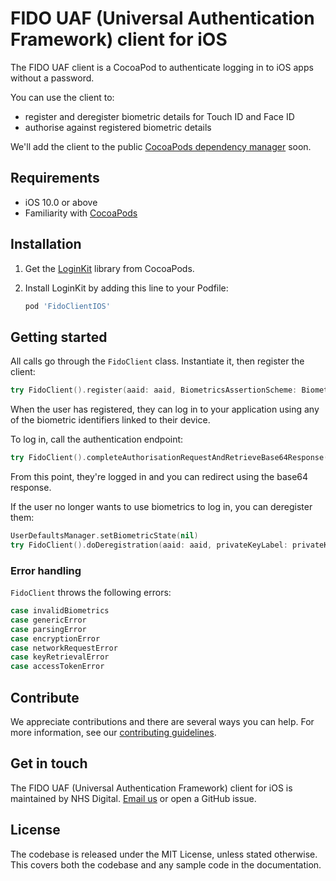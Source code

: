# FIDO UAF (Universal Authentication Framework) client for iOS

The FIDO UAF client is a CocoaPod to authenticate logging in to iOS apps without a password.

You can use the client to:

* register and deregister biometric details for Touch ID and Face ID
* authorise against registered biometric details

We'll add the client to the public [CocoaPods dependency manager](https://github.com/CocoaPods/CocoaPods) soon.

## Requirements

* iOS 10.0 or above
* Familiarity with [CocoaPods](https://cocoapods.org/)

## Installation

1. Get the [LoginKit](https://cocoapods.org/pods/LoginKit) library from CocoaPods.

2. Install LoginKit by adding this line to your Podfile:

    ```ruby
    pod 'FidoClientIOS'
    ```

## Getting started

All calls go through the `FidoClient` class. Instantiate it, then register the client:

```swift
try FidoClient().register(aaid: aaid, BiometricsAssertionScheme: BiometricsAssertionScheme, accessToken: accessToken, registrationUrl: registrationUrl, privateKeyLabel: privateKeyLabel, registrationResponseEndpoint: registrationResponseEndpoint)
```

When the user has registered, they can log in to your application using any of the biometric identifiers linked to their device.

To log in, call the authentication endpoint:

```swift
try FidoClient().completeAuthorisationRequestAndRetrieveBase64Response(aaid: aaid, BiometricsAssertionScheme: BiometricsAssertionScheme, privateKeyLabel: privateKeyLabel, authenticationUrl: authenticationUrl)
```

From this point, they're logged in and you can redirect using the base64 response.

If the user no longer wants to use biometrics to log in, you can deregister them:

```swift
UserDefaultsManager.setBiometricState(nil)
try FidoClient().doDeregistration(aaid: aaid, privateKeyLabel: privateKeyLabel, deregistrationRequestEndpoint: deregistrationRequestEndpoint)
```

### Error handling

`FidoClient` throws the following errors:

```swift
case invalidBiometrics
case genericError
case parsingError
case encryptionError
case networkRequestError
case keyRetrievalError
case accessTokenError
```

## Contribute

We appreciate contributions and there are several ways you can help. For more information, see our [contributing guidelines](/CONTRIBUTING.md).

## Get in touch

The FIDO UAF (Universal Authentication Framework) client for iOS is maintained by NHS Digital. [Email us](mailto:nhsapp@nhs.net) or open a GitHub issue.

## License

The codebase is released under the MIT License, unless stated otherwise. This covers both the codebase and any sample code in the documentation.
